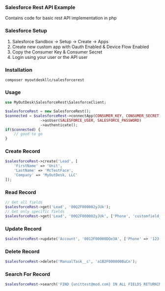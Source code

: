 ### Salesforce Rest API Example
Contains code for basic rest API implementation in php

### Salesforce Setup
1. Salesforce Sandbox -> Setup -> Create -> Apps
2. Create new custom app with Oauth Enabled & Device Flow Enabled
3. Copy the Consumer Key & Consumer Secret
4. Login using your user or the API user

### Installation
```
composer myoutdeskllc/salesforcerest
```

### Usage
```php
use MyOutDesk\SalesforceRest\SalesforceClient;

$salesforceRest = new SalesforceRest();
$connected = $salesforceRest->connectApp(CONSUMER_KEY, CONSUMER_SECRET)
				->asUser(SALESFORCE_USER, SALESFORCE_PASSWORD)
				->authenticate();
if($connected) {
	// good to go
}
```

### Create Record
```php
$salesforceRest->create('Lead', [
	'FirstName' => 'Unit',
	'LastName' => 'McTestFace',
	'Company' => 'MyOutDesk, LLC'
]);
```
### Read Record
```php
// Get all fields
$salesforceRest->get('Lead', '00Q2F000002yJUk');
// Get only specific fields
$salesforceRest->get('Lead', '00Q2F000002yJUk', ['Phone', 'customfield__c', 'email']);
```

### Update Record
```php
$salesforceRest->update('Account', '0012F00000DQe3A', ['Phone' => '123-1234-123'])
```

### Delete Record
```php
$salesforceRest->delete('ManualTask__c', 'a1B2F000000BuCn');
```

### Search For Record
```php
$salesforceRest->search('FIND {unittest@mod.com} IN ALL FIELDS RETURNING Lead(Id, Name, Email)');
```